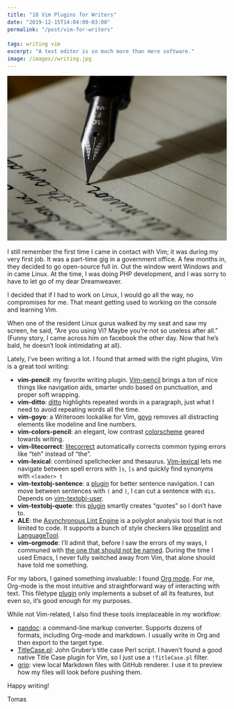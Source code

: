 ```yaml
---
title: "10 Vim Plugins for Writers"
date: "2019-12-15T14:04:00-03:00"
permalink: "/post/vim-for-writers"

tags: writing vim
excerpt: "A text editor is so much more than mere software."
image: /images//writing.jpg
---
```


![](/images//writing.jpg)

I still remember the first time I came in contact with Vim; it was during my very first job. It was a part-time gig in a government office. A few months in, they decided to go open-source full in. Out the window went Windows and in came Linux. At the time, I was doing PHP development, and I was sorry to have to let go of my dear Dreamweaver.

I decided that if I had to work on Linux, I would go all the way, no compromises for me. That meant getting used to working on the console and learning Vim.

When one of the resident Linux gurus walked by my seat and saw my screen, he said, “Are you using Vi? Maybe you’re not so useless after all.” (Funny story, I came across him on facebook the other day. Now that he’s bald, he doesn’t look intimidating at all).

Lately, I’ve been writing a lot. I found that armed with the right plugins, Vim is a great tool writing:

- **vim-pencil**: my favorite writing plugin. [Vim-pencil](https://github.com/reedes/vim-pencil) brings a ton of nice things like navigation aids, smarter undo based on punctuation, and proper soft wrapping.
- **vim-ditto**: [ditto](https://github.com/dbmrq/vim-ditto) highlights repeated words in a paragraph, just what I need to avoid repeating words all the time.
- **vim-goyo**: a Writeroom lookalike for Vim, [goyo](https://github.com/junegunn/goyo.vim) removes all distracting elements like modeline and line numbers.
- **vim-colors-pencil**: an elegant, low contrast [colorscheme](https://github.com/reedes/vim-colors-pencil) geared towards writing.
- **vim-litecorrect**: [litecorrect](https://github.com/reedes/vim-litecorrect) automatically corrects common typing errors like “teh” instead of “the”.
- **vim-lexical**: combined spellchecker and thesaurus. [Vim-lexical](https://github.com/reedes/vim-lexical) lets me navigate between spell errors with `]s`, `[s` and quickly find synonyms with `<leader> t`
- **vim-textobj-sentence**: a [plugin](https://github.com/reedes/vim-textobj-sentence) for better sentence navigation. I can move between sentences with `(` and `)`, I can cut a sentence with `dis`. Depends on [vim-textobj-user](https://github.com/kana/vim-textobj-user).
- **vim-textobj-quote**: this [plugin](https://github.com/reedes/vim-textobj-quote) smartly creates “quotes” so I don’t have to.
- **ALE**: the [Asynchronous Lint Engine](https://github.com/dense-analysis/ale) is a polyglot analysis tool that is not limited to code. It supports a bunch of style checkers like [proselint](http://proselint.com/) and [LanguageTool](https://languagetool.org/).
- **vim-orgmode**: I’ll admit that, before I saw the errors of my ways, I communed with [the one that should not be named](https://https://www.gnu.org/software/emacs/). During the time I used Emacs, I never fully switched away from Vim, that alone should have told me something.

For my labors, I gained something invaluable: I found [Org mode](https://orgmode.org/). For me, Org-mode is the most intuitive and straightforward way of interacting with text. This filetype [plugin](https://github.com/jceb/vim-orgmode) only implements a subset of all its features, but even so, it’s good enough for my purposes.

While not Vim-related, I also find these tools irreplaceable in my workflow:

- [pandoc](https://pandoc.org/): a command-line markup converter. Supports dozens of formats, including Org-mode and markdown. I usually write in Org and then export to the target type.
- [TitleCase.pl](https://daringfireball.net/projects/titlecase/TitleCase.pl): John Gruber’s title case Perl script. I haven’t found a good native Title Case plugin for Vim, so I just use a `!TitleCase.pl` filter.
- [grip](https://github.com/joeyespo/grip): view local Markdown files with GitHub renderer. I use it to preview how my files will look before pushing them.

<!--
- Grammarly: a life saver, I love it so much I subscribed to the premium plan. Even on the free tier, it’s so good to spot common mistakes other checkers will miss. It not perfect, but works well with markdown and org-mode content.
- [Hemingway App](http://www.hemingwayapp.com/): I’m trying this one out. It marks words and sentences that can be
-->

<!--
I don’t think I’m going to move away from Vim anymore. I tried most of the other editors: Visual Studio Code, Atom, Sublime Text, Eclipse, and lots more. They just don’t feel as satisfying to work with as Vim.
-->

Happy writing!

Tomas

